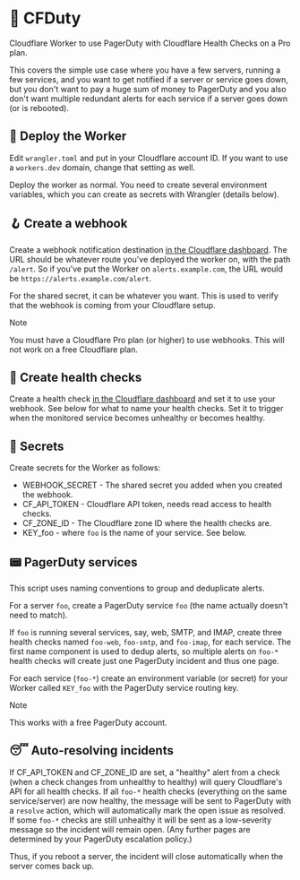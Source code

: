 # 🚨 CFDuty

Cloudflare Worker to use PagerDuty with Cloudflare Health Checks on a Pro plan.

This covers the simple use case where you have a few servers, running a few
services, and you want to get notified if a server or service goes down,
but you don't want to pay a huge sum of money to PagerDuty and you also
don't want multiple redundant alerts for each service if a server goes
down (or is rebooted).

## 🚧 Deploy the Worker

Edit `wrangler.toml` and put in your Cloudflare account ID. If you want
to use a `workers.dev` domain, change that setting as well.

Deploy the worker as normal. You need to create several environment
variables, which you can create as secrets with Wrangler (details below).

## 🪝 Create a webhook

Create a webhook notification destination [in the Cloudflare dashboard](https://dash.cloudflare.com/?to=/:account/notifications/destinations).
The URL should be whatever route you've deployed the worker on, with
the path `/alert`. So if you've put the Worker on `alerts.example.com`,
the URL would be `https://alerts.example.com/alert`.

For the shared secret, it can be whatever you want. This is used to
verify that the webhook is coming from your Cloudflare setup.

> [!NOTE]
> You must have a Cloudflare Pro plan (or higher) to use webhooks. This
> will not work on a free Cloudflare plan.

## 📣 Create health checks

Create a health check [in the Cloudflare dashboard](https://dash.cloudflare.com/?to=/:account/:zone/traffic/health-checks)
and set it to use your webhook. See below for what to name your health
checks. Set it to trigger when the monitored service becomes unhealthy
or becomes healthy.

## 🤫 Secrets

Create secrets for the Worker as follows:

- WEBHOOK_SECRET - The shared secret you added when you created the webhook.
- CF_API_TOKEN - Cloudflare API token, needs read access to health checks.
- CF_ZONE_ID - The Cloudflare zone ID where the health checks are.
- KEY_foo - where `foo` is the name of your service. See below.

## 📟 PagerDuty services

This script uses naming conventions to group and deduplicate alerts.

For a server `foo`, create a PagerDuty service `foo` (the name actually
doesn't need to match).

If `foo` is running several services, say, web, SMTP, and IMAP, create
three health checks named `foo-web`, `foo-smtp`, and `foo-imap`, for
each service. The first name component is used to dedup alerts, so
multiple alerts on `foo-*` health checks will create just one PagerDuty
incident and thus one page.

For each service (`foo-*`) create an environment variable (or secret)
for your Worker called `KEY_foo` with the PagerDuty service routing key.

> [!NOTE]
> This works with a free PagerDuty account.

## 😴 Auto-resolving incidents

If CF_API_TOKEN and CF_ZONE_ID are set, a "healthy" alert from a check
(when a check changes from unhealthy to healthy) will query Cloudflare's
API for all health checks. If all `foo-*` health checks (everything on the
same service/server) are now healthy, the message will be sent to PagerDuty
with a `resolve` action, which will automatically mark the open issue as
resolved. If some `foo-*` checks are still unhealthy it will be sent as a
low-severity message so the incident will remain open. (Any further pages
are determined by your PagerDuty escalation policy.)

Thus, if you reboot a server, the incident will close automatically when
the server comes back up.
